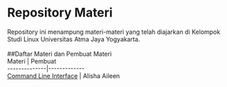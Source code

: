 # Repository Materi
Repository ini menampung materi-materi yang telah diajarkan di Kelompok Studi Linux Universitas Atma Jaya Yogyakarta.
<br>
<br>
##Daftar Materi dan Pembuat Materi<br>
    Materi    |    Pembuat <br>
--------------|-------------<br>
[Command Line Interface](Materi/origin/master/2018/CLI.pptx) | Alisha Aileen

